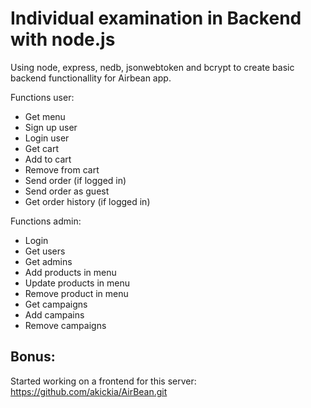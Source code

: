 # Individual examination in Backend with node.js

Using node, express, nedb, jsonwebtoken and bcrypt to create basic backend functionallity for Airbean app. 

Functions user:
* Get menu
* Sign up user
* Login user 
* Get cart
* Add to cart
* Remove from cart
* Send order (if logged in)
* Send order as guest
* Get order history (if logged in)

Functions admin:
* Login
* Get users
* Get admins
* Add products in menu
* Update products in menu
* Remove product in menu
* Get campaigns
* Add campains
* Remove campaigns

## Bonus: 
Started working on a frontend for this server: 
https://github.com/akickia/AirBean.git
